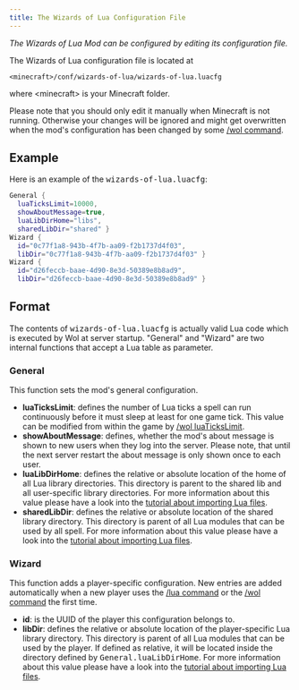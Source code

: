 ```yaml
---
title: The Wizards of Lua Configuration File
---
```

*The Wizards of Lua Mod can be configured by editing its configuration file.*

The Wizards of Lua configuration file is located at

    <minecraft>/conf/wizards-of-lua/wizards-of-lua.luacfg

where &lt;minecraft&gt; is your Minecraft folder.

Please note that you should only edit it manually when Minecraft is not running.
Otherwise your changes will be ignored and might get overwritten when the mod's configuration has been changed by some [/wol command](/wol-command.html).

## Example
Here is an example of the <tt>wizards-of-lua.luacfg</tt>:
```lua
General {
  luaTicksLimit=10000,
  showAboutMessage=true,
  luaLibDirHome="libs",
  sharedLibDir="shared" }
Wizard {
  id="0c77f1a8-943b-4f7b-aa09-f2b1737d4f03",
  libDir="0c77f1a8-943b-4f7b-aa09-f2b1737d4f03" }
Wizard {
  id="d26feccb-baae-4d90-8e3d-50389e8b8ad9",
  libDir="d26feccb-baae-4d90-8e3d-50389e8b8ad9" }
```

## Format
The contents of <tt>wizards-of-lua.luacfg</tt> is actually valid Lua code which is executed by Wol at server startup.
"General" and "Wizard" are two internal functions that accept a Lua table as parameter.

### General
This function sets the mod's general configuration.
* **luaTicksLimit**: defines the number of Lua ticks a spell can run continuously before it must sleep at least for one game tick.
This value can be modified from within the game by [/wol luaTicksLimit](/wol-command.html#Lua-Ticks-Limit).
* **showAboutMessage**: defines, whether the mod's about message is shown to new users when they log into the server.
Please note, that until the next server restart the about message is only shown once to each user.
* **luaLibDirHome**: defines the relative or absolute location of the home of all Lua library directories.
This directory is parent to the shared lib and all user-specific library directories.
For more information about this value please have a look into the [tutorial about importing Lua files](/tutorials/importing_lua_files).
* **sharedLibDir**: defines the relative or absolute location of the shared library directory.
This directory is parent of all Lua modules that can be used by all spell.
For more information about this value please have a look into the [tutorial about importing Lua files](/tutorials/importing_lua_files).

### Wizard
This function adds a player-specific configuration.
New entries are added automatically when a new player uses the [/lua command](/lua-command.html) or the [/wol command](/wol-command.html) the first time.
* **id**: is the UUID of the player this configuration belongs to.
* **libDir**: defines the relative or absolute location of the player-specific Lua library directory.
This directory is parent of all Lua modules that can be used by the player.
If defined as relative, it will be located inside the directory defined by <tt>General.luaLibDirHome</tt>.
For more information about this value please have a look into the [tutorial about importing Lua files](/tutorials/importing_lua_files).
